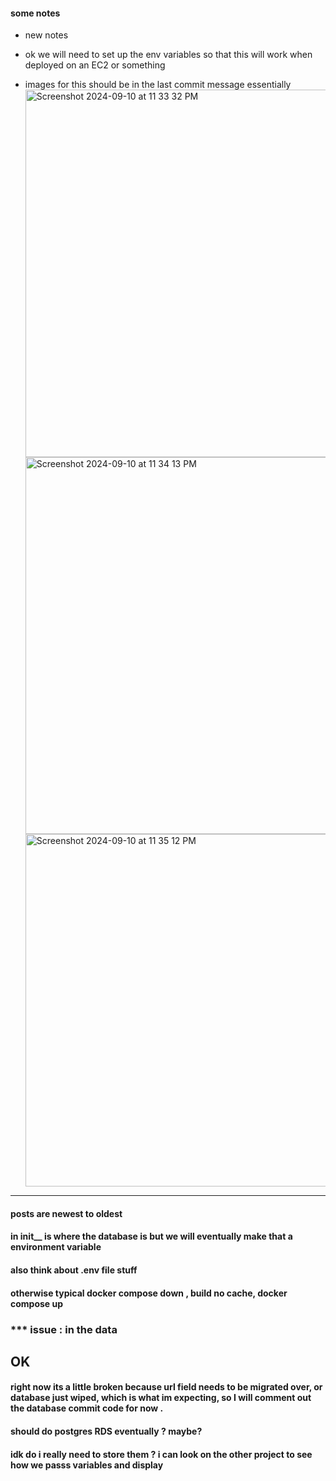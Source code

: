 #### some notes
- new notes 

- ok we will need to set up the env variables so that this will work when deployed on an EC2 or something
- images for this should be in the last commit message essentially<img width="588" alt="Screenshot 2024-09-10 at 11 33 32 PM" src="https://github.com/user-attachments/assets/e1805b65-66f0-421e-a908-b75989719748"><img width="603" alt="Screenshot 2024-09-10 at 11 34 13 PM" src="https://github.com/user-attachments/assets/bfc8da28-49c6-420d-ac9b-20fff7148e98"><img width="564" alt="Screenshot 2024-09-10 at 11 35 12 PM" src="https://github.com/user-attachments/assets/7c888592-bd73-4904-9df2-ed04997b1a0f">



---------------------------------------------------------------
#### posts are newest to oldest 

#### in init__ is where the database is but we will eventually make that a environment variable 

#### also think about .env file stuff 

#### otherwise typical docker compose down , build no cache, docker compose up 

### *** issue : in the data 

## OK 

#### right now its a little broken because url field needs to be migrated over, or database just wiped, which is what im expecting, so I will comment out the database commit code for now .

#### should do postgres  RDS eventually ? maybe?
 #### idk do i really need to store them ? i can look on the other project to see how we passs variables and display
